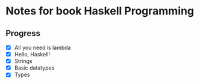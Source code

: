 # Notes for book Haskell Programming

## Progress

- [x] All you need is lambda
- [x] Hello, Haskell!
- [x] Strings
- [x] Basic datatypes
- [x] Types

